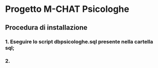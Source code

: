 # Progetto M-CHAT Psicologhe
## Procedura di installazione
### 1. Eseguire lo script dbpsicologhe.sql presente nella cartella sql;
### 2. 